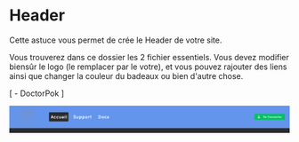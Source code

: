 # Header

Cette astuce vous permet de crée le Header de votre site.

Vous trouverez dans ce dossier les 2 fichier essentiels. Vous devez modifier biensûr le logo (le remplacer par le votre), et vous pouvez rajouter des liens ainsi que changer la couleur du badeaux ou bien d'autre chose.

[ - DoctorPok ]

<div align="center">
  <img src="https://github.com/DoctorPok42/Astuces-Web/blob/main/V1/IMG/Header.PNG">
</div>
